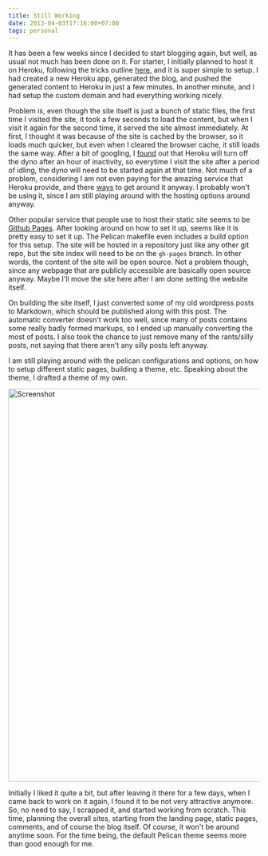 ```yaml
---
title: Still Working
date: 2013-04-03T17:16:00+07:00
tags: personal
---
```



It has been a few weeks since I decided to start blogging again, but well, as usual not much has been done on it. For starter, I initially planned to host it on Heroku, following the tricks outline [here][l1], and it is super simple to setup. I had created a new Heroku app, generated the blog, and pushed the generated content to Heroku in just a few minutes. In another minute, and I had setup the custom domain and had everything working nicely.

Problem is, even though the site itself is just a bunch of static files, the first time I visited the site, it took a few seconds to load the content, but when I visit it again for the second time, it served the site almost immediately. At first, I thought it was because of the site is cached by the browser, so it loads much quicker, but even when I cleared the browser cache, it still loads the same way. After a bit of googling, I [found][l2] out that Heroku will turn off the dyno after an hour of inactivity, so everytime I visit the site after a period of idling, the dyno will need to be started again at that time. Not much of a problem, considering I am not even paying for the amazing service that Heroku provide, and there [ways][l3] to get around it anyway. I probably won't be using it, since I am still playing around with the hosting options around anyway.

Other popular service that people use to host their static site seems to be [Github Pages][l4]. After looking around on how to set it up, seems like it is pretty easy to set it up. The Pelican makefile even includes a build option for this setup. The site will be hosted in a repository just like any other git repo, but the site index will need to be on the `gh-pages` branch. In other words, the content of the site will be open source. Not a problem though, since any webpage that are publicly accessible are basically open source anyway. Maybe I'll move the site here after I am done setting the website itself.

On building the site itself, I just converted some of my old wordpress posts to Markdown, which should be published along with this post. The automatic converter doesn't work too well, since many of posts contains some really badly formed markups, so I ended up manually converting the most of posts. I also took the chance to just remove many of the rants/silly posts, not saying that there aren't any silly posts left anyway.

I am still playing around with the pelican configurations and options, on how to setup different static pages, building a theme, etc. Speaking about the theme, I drafted a theme of my own.

<a href="http://www.flickr.com/photos/hendra2392/8615163439/" title="Snap 2013-04-01 at 11.50.50 by p.hdra, on Flickr"><img src="http://farm9.staticflickr.com/8394/8615163439_30ea63f405_c.jpg" width="800" height="788" alt="Screenshot"></a>

Initially I liked it quite a bit, but after leaving it there for a few days, when I came back to work on it again, I found it to be not very attractive anymore. So, no need to say, I scrapped it, and started working from scratch. This time, planning the overall sites, starting from the landing page, static pages, comments, and of course the blog itself. Of course, it won't be around anytime soon. For the time being, the default Pelican theme seems more than good enough for me.


[l1]: http://kennethreitz.org/exposures/static-sites-on-heroku-cedar
[l2]: https://devcenter.heroku.com/articles/dynos
[l3]: http://stackoverflow.com/questions/5480337/easy-way-to-prevent-heroku-idling
[l4]: http://pages.github.com/
